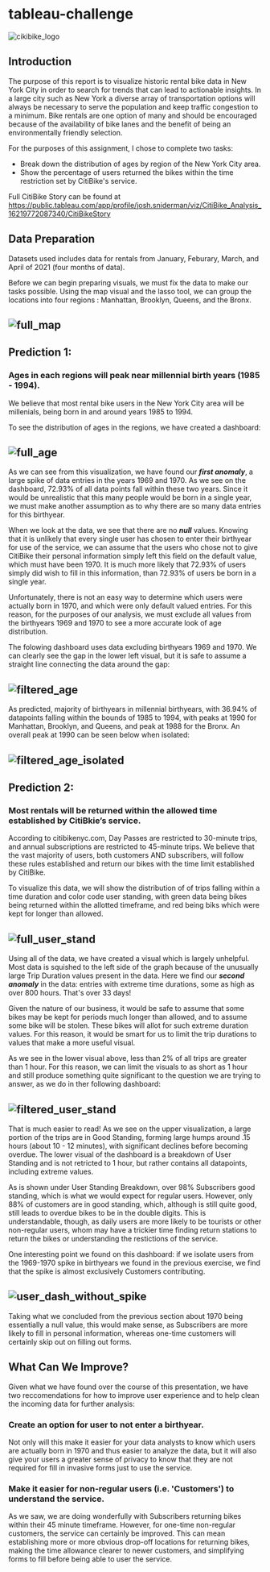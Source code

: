 # tableau-challenge

![cikibike_logo](/Images/citibike_logo.jpg)

## Introduction

The purpose of this report is to visualize historic rental bike data in New York City in order to search for trends that can lead to actionable insights. In a large city such as New York a diverse array of transportation options will always be necessary to serve the population and keep traffic congestion to a minimum. Bike rentals are one option of many and should be encouraged because of the availability of bike lanes and the benefit of being an environmentally friendly selection.

For the purposes of this assignment, I chose to complete two tasks:
- Break down the distribution of ages by region of the New York City area.
- Show the percentage of users returned the bikes within the time restriction set by CitiBike's service.

Full CitiBike Story can be found at https://public.tableau.com/app/profile/josh.sniderman/viz/CitiBike_Analysis_16219772087340/CitiBikeStory

## Data Preparation

Datasets used includes data for rentals from January, Feburary, March, and April of 2021 (four months of data).

Before we can begin preparing visuals, we must fix the data to make our tasks possible. Using the map visual and the lasso tool, we can group the locations into four regions : Manhattan, Brooklyn, Queens, and the Bronx. 


![full_map](Images/full_map.png)
-----

## Prediction 1: 
### Ages in each regions will peak near millennial birth years (1985 - 1994).

We believe that most rental bike users in the New York City area will be millenials, being born in and around years 1985 to 1994.

To see the distribution of ages in the regions, we have created a dashboard:


![full_age](Images/full_age.png)
-----

As we can see from this visualization, we have found our ***first anomaly***, a large spike of data entries in the years 1969 and 1970. As we see on the dashboard, 72.93% of all data points fall within these two years. Since it would be unrealistic that this many people would be born in a single year, we must make another assumption as to why there are so many data entries for this birthyear.

When we look at the data, we see that there are no ***null*** values. Knowing that it is unlikely that every single user has chosen to enter their birthyear for use of the service, we can assume that the users who chose not to give CitiBike their personal information simply left this field on the default value, which must have been 1970. It is much more likely that 72.93% of users simply did wish to fill in this information, than 72.93% of users be born in a single year.

Unfortunately, there is not an easy way to determine which users were actually born in 1970, and which were only default valued entries. For this reason, for the purposes of our analysis, we must exclude all values from the birthyears 1969 and 1970 to see a more accurate look of age distribution. 

The folowing dashboard uses data excluding birthyears 1969 and 1970. We can clearly see the gap in the lower left visual, but it is safe to assume a straight line connecting the data around the gap:


![filtered_age](Images/filtered_age.png)
-----

As predicted, majority of birthyears in millennial birthyears, with 36.94% of datapoints falling within the bounds of 1985 to 1994, with peaks at 1990 for Manhattan, Brooklyn, and Queens, and peak at 1988 for the Bronx. An overall peak at 1990 can be seen below when isolated:


![filtered_age_isolated](Images/filtered_age_isolated.png)
-----

## Prediction 2: 
### Most rentals will be returned within the allowed time established by CitiBkie’s service.

According to citibikenyc.com, Day Passes are restricted to 30-minute trips, and annual subscriptions are restricted to 45-minute trips. We believe that the vast majority of users, both customers AND subscribers, will follow these rules established and return our bikes with the time limit established by CitiBike.

To visualize this data, we will show the distribution of of trips falling within a time duration and color code user standing, with green data being bikes being returned within the allotted timeframe, and red being biks which were kept for longer than allowed. 


![full_user_stand](Images/full_user_stand.png)
-----

Using all of the data, we have created a visual which is largely unhelpful. Most data is squished to the left side of the graph because of the unusually large Trip Duration values present in the data. Here we find our ***second anomaly*** in the data: entries with extreme time durations, some as high as over 800 hours. That's over 33 days!

Given the nature of our business, it would be safe to assume that some bikes may be kept for periods much longer than allowed, and to assume some bike will be stolen. These bikes will allot for such extreme duration values. For this reason, it would be smart for us to limit the trip durations to values that make a more useful visual.

As we see in the lower visual above, less than 2% of all trips are greater than 1 hour. For this reason, we can limit the visuals to as short as 1 hour and still produce something quite significant to the question we are trying to answer, as we do in ther following dashboard:

![filtered_user_stand](Images/filtered_user_stand.png)
-----

That is much easier to read! As we see on the upper visualization, a large portion of the trips are in Good Standing, forming large humps around .15 hours (about 10 - 12 minutes), with significant declines before becoming overdue. The lower visual of the dashboard is a breakdown of User Standing and is not retricted to 1 hour, but rather contains all datapoints, including extreme values.

As is shown under User Standing Breakdown, over 98% Subscribers good standing, which is what we would expect for regular users. However, only 88% of customers are in good standing, which, although is still quite good, still leads to overdue bikes to be in the double digits. This is understandable, though, as daily users are more likely to be tourists or other non-regular users, whom may have a trickier time finding return stations to return the bikes or understanding the restictions of the service.

One interesting point we found on this dashboard: if we isolate users from the 1969-1970 spike in birthyears we found in the previous exercise, we find that the spike is almost exclusively Customers contributing.

![user_dash_without_spike](Images/user_dash_without_spike.png)
-----

Taking what we concluded from the previous section about 1970 being essentially a null value, this would make sense, as Subscribers are more likely to fill in personal information, whereas one-time customers will certainly skip out on filling out forms.

## What Can We Improve?

Given what we have found over the course of this presentation, we have two reccomendations for how to improve user experience and to help clean the incoming data for further analysis:

### Create an option for user to not enter a birthyear.

Not only will this make it easier for your data analysts to know which users are actually born in 1970 and thus easier to analyze the data, but it will also give your users a greater sense of privacy to know that they are not required for fill in invasive forms just to use the service. 

### Make it easier for non-regular users (i.e. 'Customers') to understand the service.

As we saw, we are doing wonderfully with Subscribers returning bikes within their 45 minute timeframe. However, for one-time non-regular customers, the service can certainly be improved. This can mean establishing more or more obvious drop-off locations for returning bikes, making the time allowance clearer to newer customers, and simplifying forms to fill before being able to user the service. 

